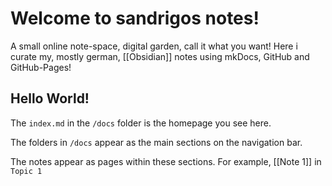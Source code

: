 # Welcome to sandrigos notes!

A small online note-space, digital garden, call it what you want!
Here i curate my, mostly german, [[Obsidian]] notes using mkDocs, GitHub and GitHub-Pages!

## Hello World!

The `index.md` in the `/docs` folder is the homepage you see here.

The folders in `/docs` appear as the main sections on the navigation bar.

The notes appear as pages within these sections. For example, [[Note 1]] in `Topic 1`
